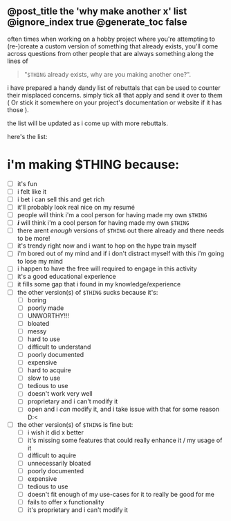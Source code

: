 @post_title the 'why make another x' list
@ignore_index true
@generate_toc false
---

often times when working on a hobby project where you're attempting to (re-)create a custom version of something that already exists, you'll come across questions from other people that are always something along the lines of 

> "`$THING` already exists, why are you making another one?".

i have prepared a handy dandy list of rebuttals that can be used to counter their misplaced concerns.
simply tick all that apply and send it over to them ( Or stick it somewhere on your project's documentation or website if it has those ).

the list will be updated as i come up with more rebuttals.

here's the list:

# i'm making $THING because:

- [ ] it's fun
- [ ] i felt like it
- [ ] i bet i can sell this and get rich
- [ ] it'll probably look real nice on my resumé
- [ ] people will think i'm a cool person for having made my own `$THING`
- [ ] ***i*** will think i'm a cool person for having made my own `$THING`
- [ ] there arent *enough* versions of `$THING` out there already and there needs to be more!
- [ ] it's trendy right now and i want to hop on the hype train myself
- [ ] i'm bored out of my mind and if i don't distract myself with this i'm going to lose my mind
- [ ] i happen to have the free will required to engage in this activity
- [ ] it's a good educational experience
- [ ] it fills some gap that i found in my knowledge/experience
- [ ] the other version(s) of `$THING` sucks because it's:
    - [ ] boring
    - [ ] poorly made
    - [ ] UNWORTHY!!!
    - [ ] bloated
    - [ ] messy
    - [ ] hard to use
    - [ ] difficult to understand
    - [ ] poorly documented
    - [ ] expensive
    - [ ] hard to acquire
    - [ ] slow to use
    - [ ] tedious to use
    - [ ] doesn't work very well
    - [ ] proprietary and i can't modify it
    - [ ] open and i *can* modify it, and i take issue with that for some reason D:<
- [ ] the other version(s) of `$THING` is fine but:
    - [ ] i wish it did x better
    - [ ] it's missing some features that could really enhance it / my usage of it 
    - [ ] difficult to aquire
    - [ ] unnecessarily bloated
    - [ ] poorly documented
    - [ ] expensive
    - [ ] tedious to use
    - [ ] doesn't fit enough of my use-cases for it to really be good for me
    - [ ] fails to offer x functionality
    - [ ] it's proprietary and i can't modify it
